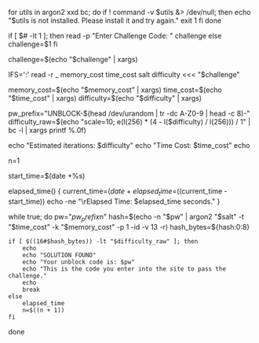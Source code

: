 for utils in argon2 xxd bc; do
    if ! command -v $utils  &> /dev/null; then
        echo "$utils is not installed. Please install it and try again." 
        exit 1
    fi
done
 	
if [ $# -lt 1 ]; then
    read -p "Enter Challenge Code: " challenge
else
    challenge=$1
fi 

challenge=$(echo "$challenge" | xargs)

IFS=':' read -r _ memory_cost time_cost salt difficulty <<< "$challenge" 

memory_cost=$(echo "$memory_cost" | xargs)
time_cost=$(echo "$time_cost" | xargs)
difficulty=$(echo "$difficulty" | xargs)

pw_prefix="UNBLOCK-$(head /dev/urandom | tr -dc A-Z0-9 | head -c 8)-"
difficulty_raw=$(echo "scale=10; e(l(256) * (4 - l($difficulty) / l(256))) / 1" | bc -l | xargs printf %.0f)	

echo "Estimated iterations: $difficulty"
echo "Time Cost: $time_cost"
echo
 
n=1

start_time=$(date +%s)

elapsed_time() {
    current_time=$(date +%s)
    elapsed_time=$((current_time - start_time))
    echo -ne "\rElapsed Time: $elapsed_time seconds."
}

while true; do
    pw="$pw_prefix$n"
    hash=$(echo -n "$pw" | argon2 "$salt" -t "$time_cost" -k "$memory_cost" -p 1  -id -v 13 -r)
    hash_bytes=${hash:0:8}
 
    if [ $((16#$hash_bytes)) -lt "$difficulty_raw" ]; then
        echo
        echo "SOLUTION FOUND"
        echo "Your unblock code is: $pw"
        echo "This is the code you enter into the site to pass the challenge."
        echo
        break
    else
        elapsed_time
        n=$((n + 1)) 
    fi
done